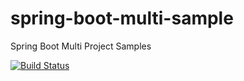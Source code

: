# spring-boot-multi-sample
Spring Boot Multi Project Samples

[![Build Status](https://travis-ci.org/kazuki43zoo/spring-boot-multi-sample.svg?branch=master)](https://travis-ci.org/kazuki43zoo/spring-boot-multi-sample)
